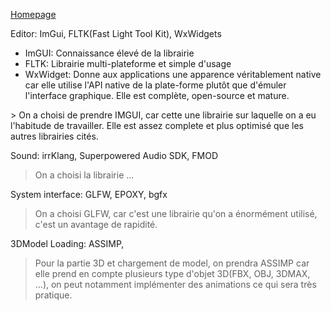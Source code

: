 

[Homepage](Home)  

Editor: ImGui, FLTK(Fast Light Tool Kit), WxWidgets   
<ul>
   <li>ImGUI: Connaissance élevé de la librairie</li>
   <li>FLTK: Librairie multi-plateforme et simple d'usage</li>
   <li>WxWidget: Donne aux applications une apparence véritablement native car elle utilise l'API native de la plate-forme plutôt que d'émuler l'interface graphique. Elle est complète, open-source et mature. </li>  
</ul>
> On a choisi de prendre IMGUI, car cette une librairie sur laquelle on a eu l'habitude de travailler. Elle est assez complete et plus optimisé que les autres librairies cités.  

Sound: irrKlang, Superpowered Audio SDK, FMOD  
> On a choisi la librairie ...
  
System interface: GLFW, EPOXY, bgfx  
> On a choisi GLFW, car c'est une librairie qu'on a énormément utilisé, c'est un avantage de rapidité.  

3DModel Loading: ASSIMP,  
> Pour la partie 3D et chargement de model, on prendra ASSIMP car elle prend en compte plusieurs type d'objet 3D(FBX, OBJ, 3DMAX, ...), on peut notamment implémenter des animations ce qui sera très pratique.  